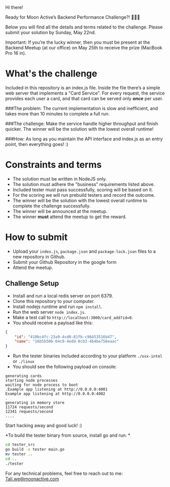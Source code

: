 Hi there!

Ready for Moon Active’s Backend Performance Challenge?! 🚀💪🏻

Below you will find all the details and terms related to the challenge. Please submit your solution by Sunday, May 22nd.

Important: If you’re the lucky winner, then you must be present at the Backend Meetup (at our office) on May 25th to receive the prize (MacBook Pro 16 in).


# What's the challenge

Included in this repository is an index.js file.
Inside the file there’s a simple web server that implements a "Card Service".
For every request, the service provides each user a card, and that card can be served only ***once*** per user.

###The problem:
The current implementation is slow and inefficient, and takes more than 10 minutes to complete a full run.

###The challenge:
Make the service handle higher throughput and finish quicker.
The winner will be the solution with the lowest overall runtime!

###How:
As long as you maintain the API interface and index.js as an entry point, then everything goes! :)

# Constraints and terms
+ The solution must be written in NodeJS only.
+ The solution must adhere the "business" requirements listed above.
+ Included tester must pass successfully, scoring will be based on it.
+ For the scoring we will run prebuild testers and record the outcome.
+ The winner will be the solution with the lowest overall runtime to complete the challenge successfully.
+ The winner will be announced at the meetup.
+ The winner **must** attend the meetup to get the reward. 

# How to submit
- Upload  your `index.js`, `package.json` and `package-lock.json` files to a new repository in Github.
- Submit your Github Repository in the google form
- Attend the meetup.

## Challenge Setup

- Install and run a local redis server on port 6379.
- Clone this repository to your computer.
- Install nodejs runtime and run `npm install`.
- Run the web server `node index.js`.
- Make a test call to `http://localhost:3000/card_add?id=0`.
- You should receive a payload like this:
```json
{
    "id": "410bc4fc-23a9-4cd0-81fb-c96453516b47",
    "name": "16b5b50b-64c9-4edd-8cb3-464be756eaac"
}
```
- Run the tester binaries included according to your platform `./osx-intel` or `./linux`
- You should see the following payload on console:
```text
generating cards
starting node processes
waiting for node process to boot
.Example app listening at http://0.0.0.0:4001
Example app listening at http://0.0.0.0:4002
.
generating in memory store
11724 requests/second
12341 requests/second
....
```
Start hacking away and good luck! :)


*To build the tester binary from source, install go and run: *
```bash
cd tester_src 
go build -o tester main.go 
mv tester .. 
cd ..
./tester
```

For any technical problems, feel free to reach out to me:
Tali.we@moonactive.com
